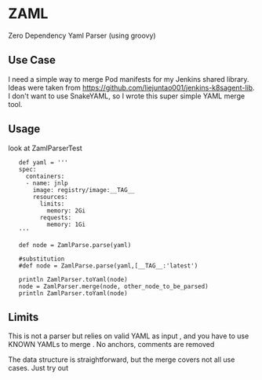 
# ZAML
Zero Dependency Yaml Parser (using groovy)

## Use Case
I need a simple way to merge Pod manifests for my Jenkins shared library. Ideas were taken from https://github.com/liejuntao001/jenkins-k8sagent-lib. I don't want to use SnakeYAML, so I wrote this super simple YAML merge tool.

## Usage

look at ZamlParserTest

```
   def yaml = '''
   spec:
     containers:
     - name: jnlp
       image: registry/image:__TAG__
       resources:
         limits:
           memory: 2Gi
         requests:
           memory: 1Gi
   '''
   
   def node = ZamlParse.parse(yaml)

   #substitution
   #def node = ZamlParse.parse(yaml,[__TAG__:'latest')
      
   println ZamlParser.toYaml(node)
   node = ZamlParser.merge(node, other_node_to_be_parsed)
   println ZamlParser.toYaml(node)
```

     
     
     

## Limits
This is not a parser but relies on valid YAML as input , and you have to use KNOWN YAMLs to merge .
No anchors, comments are removed 

The data structure is straightforward, but the merge covers not all use cases. Just try out

